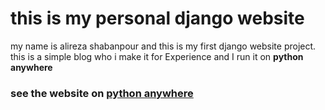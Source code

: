 # this is my personal django website

my name is alireza shabanpour and this is my first django website project.<br>
this is a simple blog who i make it for Experience and I run it on **python anywhere**

### see the website on [python anywhere](http://arsha.pythonanywhere.com/)
